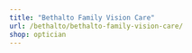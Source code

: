 ```yaml
---
title: "Bethalto Family Vision Care"
url: /bethalto/bethalto-family-vision-care/
shop: optician
---
```

